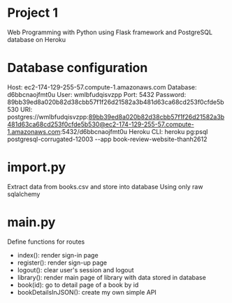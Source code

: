 # Project 1

Web Programming with Python using Flask framework and PostgreSQL database on Heroku

# Database configuration
Host: ec2-174-129-255-57.compute-1.amazonaws.com
Database: d6bbcnaojfmt0u
User: wmlbfudqisvzpp
Port: 5432
Password: 89bb39ed8a020b82d38cbb57f1f26d21582a3b481d63ca68cd253f0cfde5b530
URI: postgres://wmlbfudqisvzpp:89bb39ed8a020b82d38cbb57f1f26d21582a3b481d63ca68cd253f0cfde5b530@ec2-174-129-255-57.compute-1.amazonaws.com:5432/d6bbcnaojfmt0u
Heroku CLI: heroku pg:psql postgresql-corrugated-12003 --app book-review-website-thanh2612

# import.py
Extract data from books.csv and store into database
Using only raw sqlalchemy

# main.py
Define functions for routes
- index(): render sign-in page
- register(): render sign-up page
- logout(): clear user's session and logout
- library(): render main page of library with data stored in database
- book(id): go to detail page of a book by id
- bookDetailsInJSON(): create my own simple API
